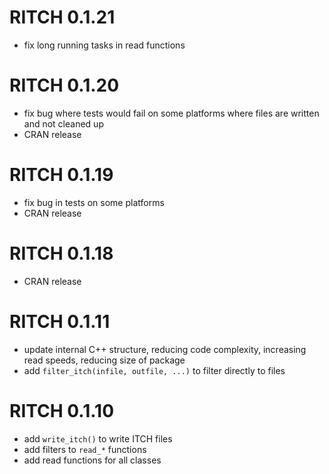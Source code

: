 # RITCH 0.1.21

* fix long running tasks in read functions

# RITCH 0.1.20

* fix bug where tests would fail on some platforms where files are written and not cleaned up
* CRAN release

# RITCH 0.1.19

* fix bug in tests on some platforms
* CRAN release

# RITCH 0.1.18

* CRAN release


# RITCH 0.1.11

* update internal C++ structure, reducing code complexity, increasing read speeds, reducing size of package
* add `filter_itch(infile, outfile, ...)` to filter directly to files


# RITCH 0.1.10

* add `write_itch()` to write ITCH files
* add filters to `read_*` functions
* add read functions for all classes
